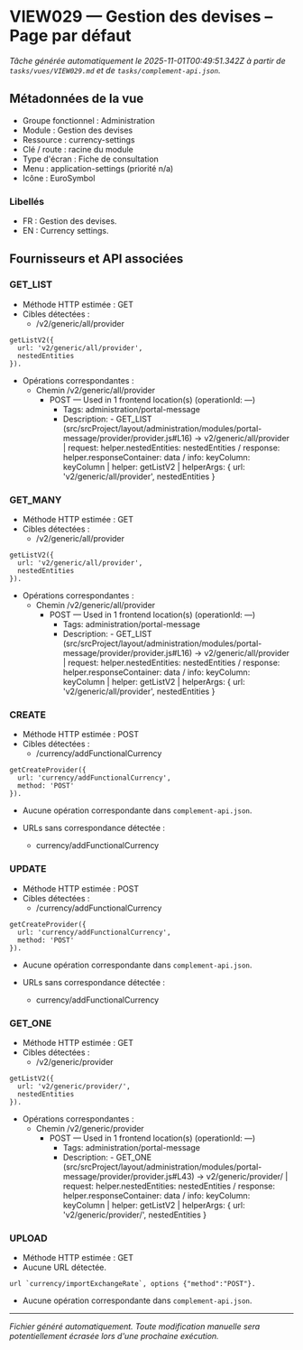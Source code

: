 # VIEW029 — Gestion des devises – Page par défaut

_Tâche générée automatiquement le 2025-11-01T00:49:51.342Z à partir de `tasks/vues/VIEW029.md` et de `tasks/complement-api.json`._

## Métadonnées de la vue

- Groupe fonctionnel : Administration
- Module : Gestion des devises
- Ressource : currency-settings
- Clé / route : racine du module
- Type d'écran : Fiche de consultation
- Menu : application-settings (priorité n/a)
- Icône : EuroSymbol

### Libellés
- FR : Gestion des devises.
- EN : Currency settings.

## Fournisseurs et API associées

### GET_LIST

- Méthode HTTP estimée : GET
- Cibles détectées :
  - /v2/generic/all/provider

```text
getListV2({
  url: 'v2/generic/all/provider',
  nestedEntities
}).
```

- Opérations correspondantes :
  - Chemin /v2/generic/all/provider
    - POST — Used in 1 frontend location(s) (operationId: —)
      - Tags: administration/portal-message
      - Description: - GET_LIST (src/srcProject/layout/administration/modules/portal-message/provider/provider.js#L16) -> v2/generic/all/provider | request: helper.nestedEntities: nestedEntities / response: helper.responseContainer: data / info: keyColumn: keyColumn | helper: getListV2 | helperArgs: { url: 'v2/generic/all/provider', nestedEntities }

### GET_MANY

- Méthode HTTP estimée : GET
- Cibles détectées :
  - /v2/generic/all/provider

```text
getListV2({
  url: 'v2/generic/all/provider',
  nestedEntities
}).
```

- Opérations correspondantes :
  - Chemin /v2/generic/all/provider
    - POST — Used in 1 frontend location(s) (operationId: —)
      - Tags: administration/portal-message
      - Description: - GET_LIST (src/srcProject/layout/administration/modules/portal-message/provider/provider.js#L16) -> v2/generic/all/provider | request: helper.nestedEntities: nestedEntities / response: helper.responseContainer: data / info: keyColumn: keyColumn | helper: getListV2 | helperArgs: { url: 'v2/generic/all/provider', nestedEntities }

### CREATE

- Méthode HTTP estimée : POST
- Cibles détectées :
  - /currency/addFunctionalCurrency

```text
getCreateProvider({
  url: 'currency/addFunctionalCurrency',
  method: 'POST'
}).
```

- Aucune opération correspondante dans `complement-api.json`.

- URLs sans correspondance détectée :
  - currency/addFunctionalCurrency

### UPDATE

- Méthode HTTP estimée : POST
- Cibles détectées :
  - /currency/addFunctionalCurrency

```text
getCreateProvider({
  url: 'currency/addFunctionalCurrency',
  method: 'POST'
}).
```

- Aucune opération correspondante dans `complement-api.json`.

- URLs sans correspondance détectée :
  - currency/addFunctionalCurrency

### GET_ONE

- Méthode HTTP estimée : GET
- Cibles détectées :
  - /v2/generic/provider

```text
getListV2({
  url: 'v2/generic/provider/',
  nestedEntities
}).
```

- Opérations correspondantes :
  - Chemin /v2/generic/provider
    - POST — Used in 1 frontend location(s) (operationId: —)
      - Tags: administration/portal-message
      - Description: - GET_ONE (src/srcProject/layout/administration/modules/portal-message/provider/provider.js#L43) -> v2/generic/provider/ | request: helper.nestedEntities: nestedEntities / response: helper.responseContainer: data / info: keyColumn: keyColumn | helper: getListV2 | helperArgs: { url: 'v2/generic/provider/', nestedEntities }

### UPLOAD

- Méthode HTTP estimée : GET
- Aucune URL détectée.

```text
url `currency/importExchangeRate`, options {"method":"POST"}.
```

- Aucune opération correspondante dans `complement-api.json`.

---

_Fichier généré automatiquement. Toute modification manuelle sera potentiellement écrasée lors d'une prochaine exécution._
